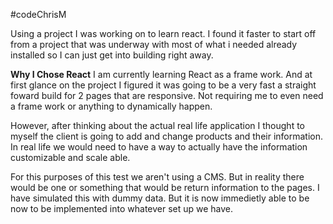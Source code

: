 #codeChrisM

Using a project I was working on to learn react.  I found it faster to start off from a project that was underway with most of what i needed already installed so I can just get into building right away.

**Why I Chose React**
I am currently learning React as a frame work.  And at first glance on the project I figured it was going to be a very fast a straight foward build for 2 pages that are responsive.  Not requiring me to even need a frame work or anything to dynamically happen.

However, after thinking about the actual real life application I thought to myself the client is going to add and change products and their information.  In real life we would need to have a way to actually have the information customizable and scale able.

For this purposes of this test we aren't using a CMS.  But in reality there would be one or something that would be return information to the pages.  I have simulated this with dummy data.  But it is now immedietly able to be now to be implemented into whatever set up we have.  
